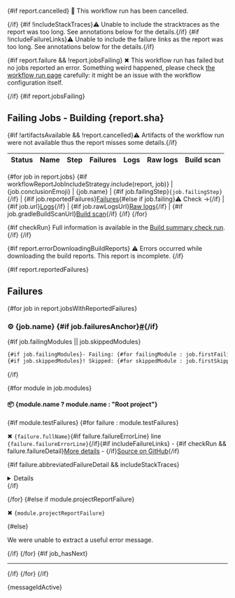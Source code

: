 {#if report.cancelled}
:no_entry_sign: This workflow run has been cancelled.

{/if}
{#if !includeStackTraces}:warning: Unable to include the stracktraces as the report was too long. See annotations below for the details.{/if}
{#if !includeFailureLinks}:warning: Unable to include the failure links as the report was too long. See annotations below for the details.{/if}

{#if report.failure && !report.jobsFailing}
✖ This workflow run has failed but no jobs reported an error. Something weird happened, please check [the workflow run page]({report.workflowRunUrl}) carefully: it might be an issue with the workflow configuration itself.

{/if}
{#if report.jobsFailing}
## Failing Jobs - Building {report.sha}

{#if !artifactsAvailable && !report.cancelled}:warning: Artifacts of the workflow run were not available thus the report misses some details.{/if}

| Status | Name | Step | Failures | Logs | Raw logs | Build scan |
| :-:  | --  | --  | :-:  | :-:  | :-:  | :-:  |
{#for job in report.jobs}
{#if workflowReportJobIncludeStrategy.include(report, job)}
| {job.conclusionEmoji} | {job.name} | {#if job.failingStep}`{job.failingStep}`{/if} | {#if job.reportedFailures}[Failures](#user-content-{job.failuresAnchor}){#else if job.failing}:warning: Check →{/if} | {#if job.url}[Logs]({job.url}){/if} | {#if job.rawLogsUrl}[Raw logs]({job.rawLogsUrl}){/if} | {#if job.gradleBuildScanUrl}[Build scan]({job.gradleBuildScanUrl}){/if}
{/if}
{/for}

{#if checkRun}
Full information is available in the [Build summary check run]({checkRun.htmlUrl}).
{/if}
{/if}

{#if report.errorDownloadingBuildReports}
:warning: Errors occurred while downloading the build reports. This report is incomplete.
{/if}

{#if report.reportedFailures}
## Failures

{#for job in report.jobsWithReportedFailures}
### :gear: {job.name} {#if job.failuresAnchor}<a href="#user-content-{job.failuresAnchor}" id="{job.failuresAnchor}">#</a>{/if}

{#if job.failingModules || job.skippedModules}
```diff
{#if job.failingModules}- Failing: {#for failingModule : job.firstFailingModules}{failingModule} {/for}{/if}{#if job.moreFailingModulesCount}and {job.moreFailingModulesCount} more{/if}
{#if job.skippedModules}! Skipped: {#for skippedModule : job.firstSkippedModules}{skippedModule} {/for}{/if}{#if job.moreSkippedModulesCount}and {job.moreSkippedModulesCount} more{/if}
```
{/if}

{#for module in job.modules}
#### :package: {module.name ? module.name : "Root project"}

{#if module.testFailures}
{#for failure : module.testFailures}
<p>✖ <code>{failure.fullName}</code>{#if failure.failureErrorLine} line <code>{failure.failureErrorLine}</code>{/if}{#if includeFailureLinks} - {#if checkRun && failure.failureDetail}<a href="{checkRun.htmlUrl}#user-content-test-failure-{failure.fullClassName.toLowerCase}-{failure_count}">More details</a> - {/if}<a href="{failure.shortenedFailureUrl}">Source on GitHub</a>{/if}</p>

{#if failure.abbreviatedFailureDetail && includeStackTraces}
<details>

```
{failure.abbreviatedFailureDetail.trim}
```

</details>
{/if}

{/for}
{#else if module.projectReportFailure}
<p>✖ <code>{module.projectReportFailure}</code></p>

{#else}
<p>We were unable to extract a useful error message.</p>

{/if}
{/for}
{#if job_hasNext}

---

{/if}
{/for}
{/if}

{messageIdActive}